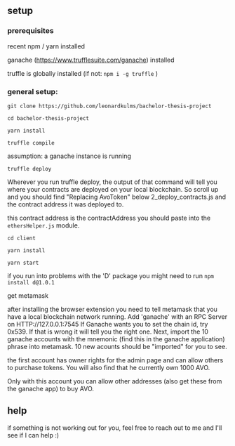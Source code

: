 ## setup

### prerequisites

recent npm / yarn installed

ganache (https://www.trufflesuite.com/ganache) installed

truffle is globally installed (if not:
`npm i -g truffle`
)

### general setup:

`git clone https://github.com/leonardkulms/bachelor-thesis-project`

`cd bachelor-thesis-project`

`yarn install`

`truffle compile`

assumption: a ganache instance is running

`truffle deploy`

Wherever you run truffle deploy, the output of that command will tell you where your contracts are deployed on your local blockchain. So scroll up and you should find
"Replacing AvoToken" below 2_deploy_contracts.js and the contract address it was deployed to.

this contract address is the contractAddress you should paste into the `ethersHelper.js` module.

`cd client`

`yarn install`

`yarn start`

if you run into problems with the 'D' package you might need to run
`npm install d@1.0.1`

get metamask

after installing the browser extension you need to tell metamask that you have a local blockchain network running.
Add 'ganache' with an RPC Server on HTTP://127.0.0.1:7545
If Ganache wants you to set the chain id, try 0x539. If that is wrong it will tell you the right one.
Next, import the 10 ganache accounts with the mnemonic (find this in the ganache application) phrase into metamask. 10 new acounts should be "imported" for you to see.

the first account has owner rights for the admin page and can allow others to purchase tokens.
You will also find that he currently own 1000 AVO.

Only with this account you can allow other addresses (also get these from the ganache app) to buy AVO.

## help

if something is not working out for you, feel free to reach out to me and I'll see if I can help :)
